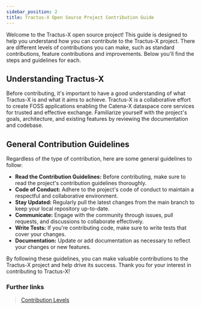 ```yaml
---
sidebar_position: 2
title: Tractus-X Open Source Project Contribution Guide
---
```


Welcome to the Tractus-X open source project! This guide is designed to help you understand how you can contribute to the Tractus-X project. There are different levels of contributions you can make, such as standard contributions, feature contributions and improvements.
Below you'll find the steps and guidelines for each.

## Understanding Tractus-X

Before contributing, it's important to have a good understanding of what Tractus-X is and what it aims to achieve. Tractus-X is a collaborative effort to create FOSS applications enabling the Catena-X dataspace core services for trusted and effective exchange. Familiarize yourself with the project's goals, architecture, and existing features by reviewing the documentation and codebase.

## General Contribution Guidelines

Regardless of the type of contribution, here are some general guidelines to follow:

- **Read the Contribution Guidelines:** Before contributing, make sure to read the project's contribution guidelines thoroughly.
- **Code of Conduct:** Adhere to the project's code of conduct to maintain a respectful and collaborative environment.
- **Stay Updated:** Regularly pull the latest changes from the main branch to keep your local repository up-to-date.
- **Communicate:** Engage with the community through issues, pull requests, and discussions to collaborate effectively.
- **Write Tests:** If you're contributing code, make sure to write tests that cover your changes.
- **Documentation:** Update or add documentation as necessary to reflect your changes or new features.

By following these guidelines, you can make valuable contributions to the Tractus-X project and help drive its success. Thank you for your interest in contributing to Tractus-X!

### Further links

> [Contribution Levels](./03-04-Issue-Process.md)
